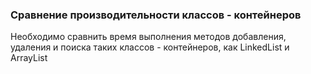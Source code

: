 ### Сравнение производительности классов - контейнеров
Необходимо сравнить время выполнения методов добавления, удаления и поиска таких классов - контейнеров, как LinkedList и ArrayList  
